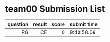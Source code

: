 # team00 Submission List
question | result | score | submit time
----:|----:|-----:|----- 
PG | CE | 0 |  9:40:58.06 
